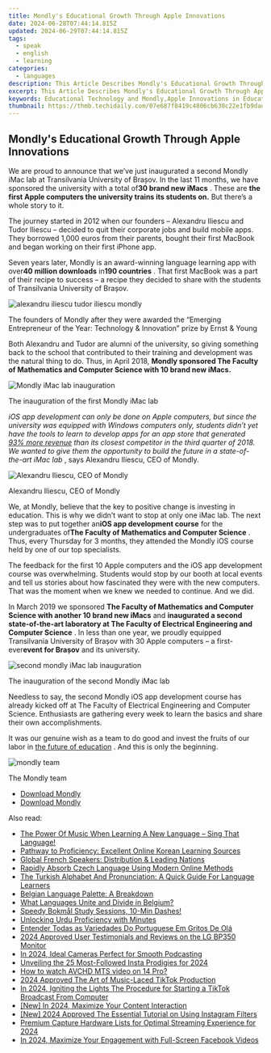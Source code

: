 ```yaml
---
title: Mondly's Educational Growth Through Apple Innovations
date: 2024-06-28T07:44:14.815Z
updated: 2024-06-29T07:44:14.815Z
tags:
  - speak
  - english
  - learning
categories:
  - languages
description: This Article Describes Mondly's Educational Growth Through Apple Innovations
excerpt: This Article Describes Mondly's Educational Growth Through Apple Innovations
keywords: Educational Technology and Mondly,Apple Innovations in Education,Mondly and Apple Collaboration,Cutting-Edge EdTech Tools,Mondly’s Use of iOS for Education,Innovative Educational Applications by Mondly,Apple-Enhanced Learning Experiences
thumbnail: https://thmb.techidaily.com/07e687f8419c4806cb630c22e1fb9dad31142326727645ceb99c557de0c60728.jpg
---
```


## Mondly's Educational Growth Through Apple Innovations

 We are proud to announce that we’ve just inaugurated a second Mondly iMac lab at Transilvania University of Brașov. In the last 11 months, we have sponsored the university with a total of**30 brand new iMacs** . These are **the first Apple computers the university trains its students on.** But there’s a whole story to it.

 The journey started in 2012 when our founders – Alexandru Iliescu and Tudor Iliescu – decided to quit their corporate jobs and build mobile apps. They borrowed 1,000 euros from their parents, bought their first MacBook and began working on their first iPhone app.

 Seven years later, Mondly is an award-winning language learning app with over**40 million downloads** in**190 countries** . That first MacBook was a part of their recipe to success – a recipe they decided to share with the students of Transilvania University of Brașov.

![alexandru iliescu tudor iliescu mondly](https://edge.mondly.com/blog/wp-content/uploads/2019/03/alexandru-iliescu-tudor-iliescu-mondly-1024x683.jpg "Mondly Supports Education By Investing In State-Of-The-Art Apple Technology For Students 2")

 The founders of Mondly after they were awarded the “Emerging Entrepreneur of the Year: Technology & Innovation” prize by Ernst & Young

 Both Alexandru and Tudor are alumni of the university, so giving something back to the school that contributed to their training and development was the natural thing to do. Thus, in April 2018, **Mondly sponsored The Faculty of Mathematics and Computer Science with 10 brand new iMacs.**

![Mondly iMac lab inauguration](https://edge.mondly.com/blog/wp-content/uploads/2019/03/Mondly-iMac-lab-inauguration-1024x488.jpg "Mondly Supports Education By Investing In State-Of-The-Art Apple Technology For Students 3")

 The inauguration of the first Mondly iMac lab

 _iOS app development can only be done on Apple computers, but since the university was equipped with Windows computers only, students didn’t yet have the tools to learn to develop apps for an app store that generated [93% more revenue](https://techcrunch.com/2018/10/11/app-store-generated-93-more-revenue-than-google-play-in-q3/) than its closest competitor in the third quarter of 2018\. We wanted to give them the opportunity to build the future in a state-of-the-art iMac lab_ , says Alexandru Iliescu, CEO of Mondly.

![Alexandru Iliescu, CEO of Mondly](https://edge.mondly.com/blog/wp-content/uploads/2019/03/alexandru-iliescu-ceo-mondly-820x1024.jpg "Mondly Supports Education By Investing In State-Of-The-Art Apple Technology For Students 4")

 Alexandru Iliescu, CEO of Mondly

 We, at Mondly, believe that the key to positive change is investing in education. This is why we didn’t want to stop at only one iMac lab. The next step was to put together an**iOS app development course** for the undergraduates of**The Faculty of Mathematics and Computer Science** . Thus, every Thursday for 3 months, they attended the Mondly iOS course held by one of our top specialists.

 The feedback for the first 10 Apple computers and the iOS app development course was overwhelming. Students would stop by our booth at local events and tell us stories about how fascinated they were with the new computers. That was the moment when we knew we needed to continue. And we did.

 In March 2019 we sponsored **The Faculty of Mathematics and Computer Science with another 10 brand new iMacs** and **inaugurated a second state-of-the-art laboratory at The Faculty of Electrical Engineering and Computer Science** . In less than one year, we proudly equipped Transilvania University of Brașov with 30 Apple computers – a first-ever**event for Brașov** and its university.

![second mondly iMac lab inauguration](https://edge.mondly.com/blog/wp-content/uploads/2019/03/second-mondly-iMac-lab-inauguration-1024x684.jpg "Mondly Supports Education By Investing In State-Of-The-Art Apple Technology For Students 5")

 The inauguration of the second Mondly iMac lab

 Needless to say, the second Mondly iOS app development course has already kicked off at The Faculty of Electrical Engineering and Computer Science. Enthusiasts are gathering every week to learn the basics and share their own accomplishments.

 It was our genuine wish as a team to do good and invest the fruits of our labor in [the future of education](https://shop.mondly.com/affiliate.php?ACCOUNT=ATISTUDI&AFFILIATE=108875&PATH=https://www.mondly.com?AFFILIATE=108875) . And this is only the beginning.

![mondly team](https://edge.mondly.com/blog/wp-content/uploads/2019/03/mondly-team-scaled-960x623.jpg "Mondly Supports Education By Investing In State-Of-The-Art Apple Technology For Students 6")

 The Mondly team

* [Download Mondly](https://www.facebook.com/sharer/sharer.php?u=https%3A%2F%2Fwww.mondly.com%2Fblog%2Fmondly-supports-education-investing-apple-technology-for-students%2F&t=Mondly+Supports+Education+by+Investing+in+State-Of-The-Art+Apple+Technology+for+Students "Share on Facebook")
* [Download Mondly](https://shop.mondly.com/affiliate.php?ACCOUNT=ATISTUDI&AFFILIATE=108875&PATH=https://www.mondly.com?AFFILIATE=108875)

<ins class="adsbygoogle"
     style="display:block"
     data-ad-format="autorelaxed"
     data-ad-client="ca-pub-7571918770474297"
     data-ad-slot="1223367746"></ins>



<ins class="adsbygoogle"
     style="display:block"
     data-ad-client="ca-pub-7571918770474297"
     data-ad-slot="8358498916"
     data-ad-format="auto"
     data-full-width-responsive="true"></ins>

<span class="atpl-alsoreadstyle">Also read:</span>
<div><ul>
<li><a href="https://mondly-stories.techidaily.com/1719581476882-the-power-of-music-when-learning-a-new-language-sing-that-language/"><u>The Power Of Music When Learning A New Language – Sing That Language!</u></a></li>
<li><a href="https://mondly-stories.techidaily.com/pathway-to-proficiency-excellent-online-korean-learning-sources/"><u>Pathway to Proficiency: Excellent Online Korean Learning Sources</u></a></li>
<li><a href="https://mondly-stories.techidaily.com/global-french-speakers-distribution-and-leading-nations/"><u>Global French Speakers: Distribution & Leading Nations</u></a></li>
<li><a href="https://mondly-stories.techidaily.com/rapidly-absorb-czech-language-using-modern-online-methods/"><u>Rapidly Absorb Czech Language Using Modern Online Methods</u></a></li>
<li><a href="https://mondly-stories.techidaily.com/the-turkish-alphabet-and-pronunciation-a-quick-guide-for-language-learners/"><u>The Turkish Alphabet And Pronunciation: A Quick Guide For Language Learners</u></a></li>
<li><a href="https://mondly-stories.techidaily.com/belgian-language-palette-a-breakdown/"><u>Belgian Language Palette: A Breakdown</u></a></li>
<li><a href="https://mondly-stories.techidaily.com/what-languages-unite-and-divide-in-belgium/"><u>What Languages Unite and Divide in Belgium?</u></a></li>
<li><a href="https://mondly-stories.techidaily.com/speedy-bokmal-study-sessions-10-min-dashes/"><u>Speedy Bokmål Study Sessions, 10-Min Dashes!</u></a></li>
<li><a href="https://mondly-stories.techidaily.com/unlocking-urdu-proficiency-with-minutes/"><u>Unlocking Urdu Proficiency with Minutes</u></a></li>
<li><a href="https://mondly-stories.techidaily.com/entender-todas-as-variedades-do-portuguese-em-gritos-de-ola/"><u>Entender Todas as Variedades Do Portuguese Em Gritos De Olá</u></a></li>
<li><a href="https://some-guidance.techidaily.com/2024-approved-user-testimonials-and-reviews-on-the-lg-bp350-monitor/"><u>2024 Approved  User Testimonials and Reviews on the LG BP350 Monitor</u></a></li>
<li><a href="https://some-techniques.techidaily.com/in-2024-ideal-cameras-perfect-for-smooth-podcasting/"><u>In 2024, Ideal Cameras Perfect for Smooth Podcasting</u></a></li>
<li><a href="https://instagram-video-recordings.techidaily.com/unveiling-the-25-most-followed-insta-prodigies-for-2024/"><u>Unveiling the 25 Most-Followed Insta Prodigies for 2024</u></a></li>
<li><a href="https://review-topics.techidaily.com/how-to-watch-avchd-mts-video-on-14-pro-by-aiseesoft-video-converter-play-mts-on-android/"><u>How to watch AVCHD MTS video on 14 Pro?</u></a></li>
<li><a href="https://tiktok-video-recordings.techidaily.com/2024-approved-the-art-of-music-laced-tiktok-production/"><u>2024 Approved  The Art of Music-Laced TikTok Production</u></a></li>
<li><a href="https://tiktok-clips.techidaily.com/in-2024-igniting-the-lights-the-procedure-for-starting-a-tiktok-broadcast-from-computer/"><u>In 2024, Igniting the Lights  The Procedure for Starting a TikTok Broadcast From Computer</u></a></li>
<li><a href="https://youtube-tips.techidaily.com/n-2024-maximize-your-content-interaction/"><u>[New] In 2024, Maximize Your Content Interaction</u></a></li>
<li><a href="https://instagram-clips.techidaily.com/new-2024-approved-the-essential-tutorial-on-using-instagram-filters/"><u>[New] 2024 Approved  The Essential Tutorial on Using Instagram Filters</u></a></li>
<li><a href="https://facebook-record-videos.techidaily.com/premium-capture-hardware-lists-for-optimal-streaming-experience-for-2024/"><u>Premium Capture Hardware Lists for Optimal Streaming Experience for 2024</u></a></li>
<li><a href="https://facebook-clips.techidaily.com/in-2024-maximize-your-engagement-with-full-screen-facebook-videos/"><u>In 2024, Maximize Your Engagement with Full-Screen Facebook Videos</u></a></li>
</ul></div>
